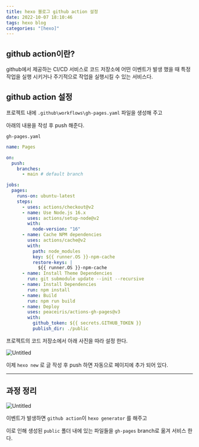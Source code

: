```yaml
---
title: hexo 블로그 github action 설정
date: 2022-10-07 18:10:46
tags: hexo blog
categories: "[hexo]"
---
```


## github action이란?

github에서 제공하는 CI/CD 서비스로 코드 저장소에 어떤 이벤트가 발생 했을 때 특정 작업을 실행 시키거나 주기적으로 작업을 실행시킬 수 있는 서비스다.

## github action 설정

프로젝트 내에 `.github\workflows\gh-pages.yaml` 파일을 생성해 주고

아래의 내용을 작성 후 push 해준다.

`gh-pages.yaml`

```yaml
name: Pages

on:
  push:
    branches:
      - main # default branch

jobs:
  pages:
    runs-on: ubuntu-latest
    steps:
      - uses: actions/checkout@v2
      - name: Use Node.js 16.x
        uses: actions/setup-node@v2
        with:
          node-version: "16"
      - name: Cache NPM dependencies
        uses: actions/cache@v2
        with:
          path: node_modules
          key: ${{ runner.OS }}-npm-cache
          restore-keys: |
            ${{ runner.OS }}-npm-cache
      - name: Install Theme Dependencies
        run: git submodule update --init --recursive
      - name: Install Dependencies
        run: npm install
      - name: Build
        run: npm run build
      - name: Deploy
        uses: peaceiris/actions-gh-pages@v3
        with:
          github_token: ${{ secrets.GITHUB_TOKEN }}
          publish_dir: ./public
```

프로젝트의 코드 저장소에서 아래 사진을 따라 설정 한다.

![Untitled](/images/github_action1.png)

이제 `hexo new` 로 글 작성 후 push 하면 자동으로 페이지에 추가 되어 있다.

---

## 과정 정리

![Untitled](/images/Github_action2.png)

이벤트가 발생하면 `github action`이 `hexo generator` 를 해주고

이로 인해 생성된 `public` 폴더 내에 있는 파일들을 `gh-pages` branch로 옮겨 서비스 한다.
